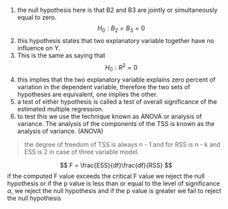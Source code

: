 1. the null hypothesis here is that B2 and B3 are jointly or simultaneously equal to zero. $$ H_0 : B_2 = B_3 = 0 $$
2. this hypothesis states that two explanatory variable together have no influence on Y. 
3. This is the same as saying that $$ H_0 : R^2 = 0 $$
4. this implies that the two explanatory variable explains zero percent of variation in the dependent variable, therefore the two sets of hypotheses are equivalent, one implies the other. 
5. a test of either hypothesis is called a test of overall significance of the estimated multiple regression. 
6. to test this we use the technique known as ANOVA or analysis of variance. The analysis of the components of the TSS is known as the analysis of variance. (ANOVA)

> the degree of freedom of TSS is always n - 1 and for RSS is n - k and ESS is 2 in case of three variable model. 

$$ F = \frac{ESS}{df}\frac{df}{RSS} $$
if the computed F value exceeds the critical F value we reject the null hypothesis 
or 
if the p value is less than or equal to the level of significance $\alpha$, we reject the null hypothesis and if the p value is greater we fail to reject the null hypothesis 